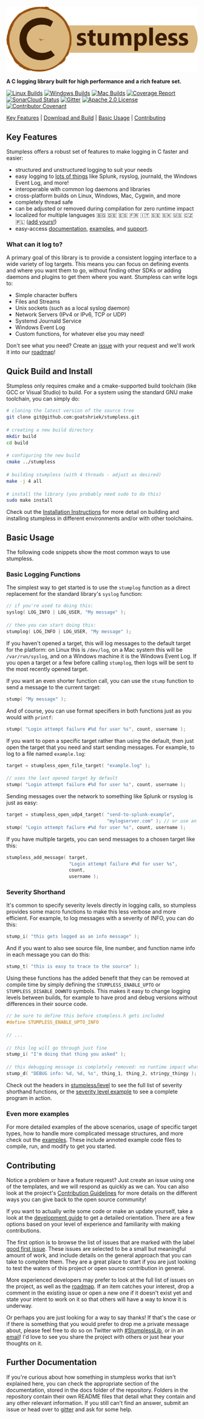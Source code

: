 ![Stumpless logo](assets/logo-and-name.png)

**A C logging library built for high performance and a rich feature set.**

[![Linux Builds](https://github.com/goatshriek/stumpless/actions/workflows/linux.yml/badge.svg)](https://github.com/goatshriek/stumpless/actions/workflows/linux.yml)
[![Windows Builds](https://github.com/goatshriek/stumpless/actions/workflows/windows.yml/badge.svg)](https://github.com/goatshriek/stumpless/actions/workflows/windows.yml)
[![Mac Builds](https://github.com/goatshriek/stumpless/actions/workflows/mac.yml/badge.svg)](https://github.com/goatshriek/stumpless/actions/workflows/mac.yml)
[![Coverage Report](https://codecov.io/gh/goatshriek/stumpless/branch/latest/graph/badge.svg)](https://codecov.io/gh/goatshriek/stumpless)
[![SonarCloud Status](https://sonarcloud.io/api/project_badges/measure?project=stumpless&metric=alert_status)](https://sonarcloud.io/dashboard?id=stumpless)
[![Gitter](https://badges.gitter.im/stumpless/community.svg)](https://gitter.im/stumpless/community?utm_source=badge&utm_medium=badge&utm_campaign=pr-badge)
[![Apache 2.0 License](https://img.shields.io/badge/license-Apache%202.0-blue.svg)](https://opensource.org/licenses/Apache-2.0)
[![Contributor Covenant](https://img.shields.io/badge/Contributor%20Covenant-v2.1-ff69b4.svg)](https://github.com/goatshriek/stumpless/blob/latest/docs/CODE_OF_CONDUCT.md)

[Key Features](#key-features) |
[Download and Build](#quick-build-and-install) |
[Basic Usage](#basic-usage) |
[Contributing](#contributing)


## Key Features
Stumpless offers a robust set of features to make logging in C faster and
easier:
 * structured and unstructured logging to suit your needs
 * easy logging to [lots of things](#what-can-it-log-to) like Splunk, rsyslog,
   journald, the Windows Event Log, and more!
 * interoperable with common log daemons and libraries
 * cross-platform builds on Linux, Windows, Mac, Cygwin, and more
 * completely thread safe
 * can be adjusted or removed during compilation for zero runtime impact
 * localized for multiple languages :bulgaria: :de: :es: :fr: :it: :sweden:
   :slovakia: :us: :czech_republic: :poland:
   ([add yours!](https://github.com/goatshriek/stumpless/blob/latest/docs/localization.md))
 * easy-access
   [documentation](https://goatshriek.github.io/stumpless/docs/c/latest/index.html),
   [examples](https://github.com/goatshriek/stumpless/tree/latest/docs/examples),
   and [support](https://gitter.im/stumpless/community).


### What can it log to?
A primary goal of this library is to provide a consistent logging interface to
a wide variety of log targets. This means you can focus on defining events
and where you want them to go, without finding other SDKs or adding daemons
and plugins to get them where you want. Stumpless can write logs to:
 * Simple character buffers
 * Files and Streams
 * Unix sockets (such as a local syslog daemon)
 * Network Servers (IPv4 or IPv6, TCP or UDP)
 * Systemd Journald Service
 * Windows Event Log
 * Custom functions, for whatever else you may need!

Don't see what you need? Create an
[issue](https://github.com/goatshriek/stumpless/issues/new?template=feature_request.md)
with your request and we'll work it into our
[roadmap](https://github.com/goatshriek/stumpless/blob/latest/docs/roadmap.md)!


## Quick Build and Install
Stumpless only requires cmake and a cmake-supported build toolchain (like GCC
or Visual Studio) to build. For a system using the standard GNU make toolchain,
you can simply do:

```sh
# cloning the latest version of the source tree
git clone git@github.com:goatshriek/stumpless.git

# creating a new build directory
mkdir build
cd build

# configuring the new build
cmake ../stumpless

# building stumpless (with 4 threads - adjust as desired)
make -j 4 all

# install the library (you probably need sudo to do this)
sudo make install
```

Check out the [Installation Instructions](INSTALL.md) for more detail on
building and installing stumpless in different environments and/or with other
toolchains.


## Basic Usage
The following code snippets show the most common ways to use stumpless.


### Basic Logging Functions
The simplest way to get started is to use the `stumplog` function as a direct
replacement for the standard library's `syslog` function:

```c
// if you're used to doing this:
syslog( LOG_INFO | LOG_USER, "My message" );

// then you can start doing this:
stumplog( LOG_INFO | LOG_USER, "My message" );
```

If you haven't opened a target, this will log messages to the default target for
the platform: on Linux this is `/dev/log`, on a Mac system this will be
`/var/run/syslog`, and on a Windows machine it is the Windows Event Log. If you
open a target or a few before calling `stumplog`, then logs will be sent to the
most recently opened target.

If you want an even shorter function call, you can use the `stump` function
to send a message to the current target:

```c
stump( "My message" );
```

And of course, you can use format specifiers in both functions just as you would
with `printf`:

```c
stump( "Login attempt failure #%d for user %s", count, username );
```

If you want to open a specific target rather than using the default, then just
open the target that you need and start sending messages. For example, to log to
a file named `example.log`:

```c
target = stumpless_open_file_target( "example.log" );

// uses the last opened target by default
stump( "Login attempt failure #%d for user %s", count, username );
```

Sending messages over the network to something like Splunk or rsyslog is just
as easy:

```c
target = stumpless_open_udp4_target( "send-to-splunk-example",
                                     "mylogserver.com" ); // or use an IP
stump( "Login attempt failure #%d for user %s", count, username );
```

If you have multiple targets, you can send messages to a chosen target like
this:

```c
stumpless_add_message( target,
                       "Login attempt failure #%d for user %s",
                       count,
                       username );
```


### Severity Shorthand
It's common to specify severity levels directly in logging calls, so stumpless
provides some macro functions to make this less verbose and more efficient. For
example, to log messages with a severity of INFO, you can do this:

```c
stump_i( "this gets logged as an info message" );
```

And if you want to also see source file, line number, and function name info in
each message you can do this:

```c
stump_t( "this is easy to trace to the source" );
```

Using these functions has the added benefit that they can be removed at
compile time by simply defining the `STUMPLESS_ENABLE_UPTO` or
`STUMPLESS_DISABLE_DOWNTO` symbols. This makes it easy to change logging levels
between builds, for example to have prod and debug versions without differences
in their source code.

```c
// be sure to define this before stumpless.h gets included
#define STUMPLESS_ENABLE_UPTO_INFO

// ...

// this log will go through just fine
stump_i( "I'm doing that thing you asked" );

// this debugging message is completely removed: no runtime impact whatsoever
stump_d( "DEBUG info: %d, %d, %s", thing_1, thing_2, stringy_thingy );
```

Check out the headers in [stumpless/level](include/stumpless/level) to see the
full list of severity shorthand functions, or the
[severity level example](docs/examples/severity_level) to see a complete program
in action.


### Even more examples
For more detailed examples of the above scenarios, usage of specific target
types, how to handle more complicated message structures, and more check out the
[examples](docs/examples). These include annoted example code files to compile,
run, and modify to get you started.


## Contributing
Notice a problem or have a feature request? Just create an issue using one of
the templates, and we will respond as quickly as we can. You can also look at
the project's [Contribution Guidelines](docs/CONTRIBUTING.md) for more details
on the different ways you can give back to the open source community!

If you want to actually write some code or make an update yourself, take a look
at the [development guide](docs/development.md) to get a detailed orientation.
There are a few options based on your level of experience and familiarity with
making contributions.

The first option is to browse the list of issues that are marked with the label
[good first issue](https://github.com/goatshriek/stumpless/issues?q=is%3Aissue+is%3Aopen+label%3A%22good+first+issue%22).
These issues are selected to be a small but meaningful amount of work, and
include details on the general approach that you can take to complete them. They
are a great place to start if you are just looking to test the waters of this
project or open source contribution in general.

More experienced developers may prefer to look at the full list of issues on the
project, as well as the
[roadmap](https://github.com/goatshriek/stumpless/blob/latest/docs/roadmap.md).
If an item catches your interest, drop a comment in the existing issue or open
a new one if it doesn't exist yet and state your intent to work on it so that
others will have a way to know it is underway.

Or perhaps you are just looking for a way to say thanks! If that's the case or
if there is something that you would prefer to drop me a private message about,
please feel free to do so on Twitter with
[#StumplessLib](https://twitter.com/search?q=%23StumplessLib), or in an
[email](mailto:joelanderson333@gmail.com)! I'd love to see you share the project
with others or just hear your thoughts on it.


## Further Documentation
If you're curious about how something in stumpless works that isn't explained
here, you can check the appropriate section of the documentation, stored in the
docs folder of the repository. Folders in the repository contain their own
README files that detail what they contain and any other relevant information.
If you still can't find an answer, submit an issue or head over to
[gitter](https://gitter.im/stumpless/community) and ask for some help.

